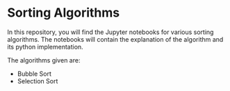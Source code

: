 # Sorting Algorithms

In this repository, you will find the Jupyter notebooks for various sorting algorithms. The notebooks will contain the explanation of the algorithm and its python implementation.

The algorithms given are:

- Bubble Sort 
- Selection Sort 

